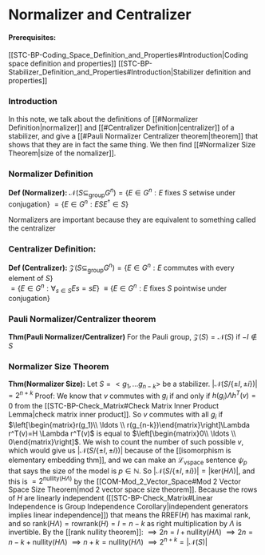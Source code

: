 # Normalizer and Centralizer
#### Prerequisites:
[[STC-BP-Coding_Space_Definition_and_Properties#Introduction|Coding space definition and properties]]
[[STC-BP-Stabilizer_Definition_and_Properties#Introduction|Stabilizer definition and properties]]

### Introduction
In this note, we talk about the definitions of [[#Normalizer Definition|normalizer]] and [[#Centralizer Definition|centralizer]] of a stabilizer, and give a [[#Pauli Normalizer Centralizer theorem|theorem]] that shows that they are in fact the same thing. We then find [[#Normalizer Size Theorem|size of the nomalizer]].

### Normalizer Definition
**Def (Normalizer):** $\mathcal{N}(S\subseteq_\text{group} G^n)=\{E\in G^n: E \text{ fixes } S \text{ setwise under conjugation}\}$ 
														 $= \{E\in G^n : E SE^\dagger \in S \}$

Normalizers are important because they are equivalent to something called the centralizer

### Centralizer Definition:
**Def (Centralizer):**  $\mathcal{Z}(S\subseteq_\text{group} G^n)=\{E\in G^n : E\text{ commutes with every element of }S\}$  
														 $= \{E\in G^n : \forall_{s\in S} {E s=sE} \}$
														 $\equiv\{E\in G^n: E \text{ fixes } S \text{ pointwise under conjugation}\}$



### Pauli Normalizer/Centralizer theorem
**Thm(Pauli Normalizer/Centralizer)** For the Pauli group, $\mathcal{Z}(S)=\mathcal{N}(S)$ if $-I \notin S$

### Normalizer Size Theorem
**Thm(Normalizer Size):** Let $S=<g_1,\ldots g_{n-k}>$ be a stabilizer. $|\mathcal{N}(S/\{\pm I, \pm i\})|=2^{n+k}$
	Proof: 
		We know that $v$ commutes with $g_i$ if and only if $h(g_i) \Lambda h^T(v)=0$ from the [[STC-BP-Check_Matrix#Check Matrix Inner Product Lemma|check matrix inner product]]. So $v$ commutes with all $g_i$ if $\left[\begin{matrix}r(g_1)\\ \ldots \\ r(g_{n-k})\end{matrix}\right]\Lambda r^T(v)=H \Lambda r^T(v)$ is equal to $\left[\begin{matrix}0\\ \ldots \\ 0\end{matrix}\right]$. We wish to count the number of such possible $v$, which would give us $|\mathcal{N}(S/\{\pm I, \pm i\})|$ because of the [[isomorphism is elementary embedding thm]], and we can make an $\mathcal L_{\text{vspace}}$ sentence $\psi_p$ that says the size of the model is $p\in\mathbb N$. So $|\mathcal N(S/\{\pm I, \pm i\})|=|\text{ker}(H\Lambda)|$, and this is $=2^{\text{nullity}(H\Lambda)}$ by the [[COM-Mod_2_Vector_Space#Mod 2 Vector Space Size Theorem|mod 2 vector space size  theorem]]. Because the rows of $H$ are linearly independent ([[STC-BP-Check_Matrix#Linear Independence is Group Independence Corollary|independent generators implies linear independence]]) that means the $\text{RREF}(H)$ has maximal rank, and so $\text{rank}(H\Lambda)=\text{rowrank}(H)=l=n-k$ as right multiplication by $\Lambda$ is invertible. By the [[rank nullity theorem]]:
		$\implies 2n=l+\text{nullity}(H\Lambda)$
		$\implies 2n=n-k+\text{nullity}(H\Lambda)$
		$\implies n+k=\text{nullity}(H \Lambda )$
		$\implies 2^{n+k}=|\mathcal N(S)|$

